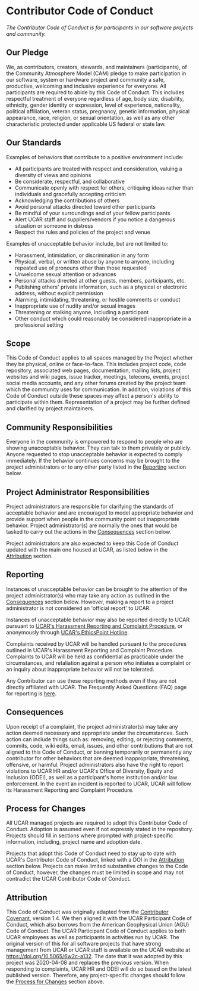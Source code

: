# Contributor Code of Conduct
_The Contributor Code of Conduct is for participants in our software projects and community._

## Our Pledge
We, as contributors, creators, stewards, and maintainers (participants), of the Community Atmosphere Model (CAM) pledge to make participation in our software, system or hardware project and community a safe, productive, welcoming and inclusive experience for everyone.
All participants are required to abide by this Code of Conduct.
This includes respectful treatment of everyone regardless of age, body size, disability, ethnicity, gender identity or expression, level of experience, nationality, political affiliation, veteran status, pregnancy, genetic information, physical appearance, race, religion, or sexual orientation, as well as any other characteristic protected under applicable US federal or state law.

## Our Standards
Examples of behaviors that contribute to a positive environment include:

* All participants are treated with respect and consideration, valuing a diversity of views and opinions
* Be considerate, respectful, and collaborative
* Communicate openly with respect for others, critiquing ideas rather than individuals and gracefully accepting criticism
* Acknowledging the contributions of others
* Avoid personal attacks directed toward other participants
* Be mindful of your surroundings and of your fellow participants 
* Alert UCAR staff and suppliers/vendors if you notice a dangerous situation or someone in distress
* Respect the rules and policies of the project and venue

Examples of unacceptable behavior include, but are not limited to:

* Harassment, intimidation, or discrimination in any form
* Physical, verbal, or written abuse by anyone to anyone, including repeated use of pronouns other than those requested
* Unwelcome sexual attention or advances
* Personal attacks directed at other guests, members, participants, etc.
* Publishing others' private information, such as a physical or electronic address, without explicit permission
* Alarming, intimidating, threatening, or hostile comments or conduct
* Inappropriate use of nudity and/or sexual images 
* Threatening or stalking anyone, including a participant
* Other conduct which could reasonably be considered inappropriate in a professional setting

## Scope
This Code of Conduct applies to all spaces managed by the Project whether they be physical, online or face-to-face.
This includes project code, code repository, associated web pages, documentation, mailing lists, project websites and wiki pages, issue tracker, meetings, telecons, events, project social media accounts, and any other forums created by the project team which the community uses for communication.
In addition, violations of this Code of Conduct outside these spaces may affect a person's ability to participate within them.
Representation of a project may be further defined and clarified by project maintainers.

## Community Responsibilities
Everyone in the community is empowered to respond to people who are showing unacceptable behavior.
They can talk to them privately or publicly.
Anyone requested to stop unacceptable behavior is expected to comply immediately.
If the behavior continues concerns may be brought to the project administrators or to any other party listed in the [Reporting](#reporting) section below.

## Project Administrator Responsibilities
Project administrators are responsible for clarifying the standards of acceptable behavior and are encouraged to model appropriate behavior and provide support when people in the community point out inappropriate behavior.
Project administrator(s) are normally the ones that would be tasked to carry out the actions in the [Consequences](#consequences) section below.

Project administrators are also expected to keep this Code of Conduct updated with the main one housed at UCAR, as listed below in the [Attribution](#attribution) section.

## Reporting
Instances of unacceptable behavior can be brought to the attention of the project administrator(s) who may take any action as outlined in the [Consequences](#consequences) section below.
However, making a report to a project administrator is not considered an 'official report' to UCAR. 

Instances of unacceptable behavior may also be reported directly to UCAR pursuant to [UCAR's Harassment Reporting and Complaint Procedure](https://www2.fin.ucar.edu/procedures/hr/harassment-reporting-and-complaint-procedure), or anonymously through [UCAR's EthicsPoint Hotline](https://www2.fin.ucar.edu/ethics/anonymous-reporting).

Complaints received by UCAR will be handled pursuant to the procedures outlined in UCAR's Harassment Reporting and Complaint Procedure.
Complaints to UCAR will be held as confidential as practicable under the circumstances, and retaliation against a person who initiates a complaint or an inquiry about inappropriate behavior will not be tolerated.

Any Contributor can use these reporting methods even if they are not directly affiliated with UCAR.
The Frequently Asked Questions (FAQ) page for reporting is [here](https://www2.fin.ucar.edu/procedures/hr/reporting-faqs).

## Consequences
Upon receipt of a complaint, the project administrator(s) may take any action deemed necessary and appropriate under the circumstances.
Such action can include things such as: removing, editing, or rejecting comments, commits, code, wiki edits, email, issues, and other contributions that are not aligned to this Code of Conduct, or banning temporarily or permanently any contributor for other behaviors that are deemed inappropriate, threatening, offensive, or harmful.
Project administrators also have the right to report violations to UCAR HR and/or UCAR's Office of Diversity, Equity and Inclusion (ODEI), as well as a participant's home institution and/or law enforcement.
In the event an incident is reported to UCAR, UCAR will follow its Harassment Reporting and Complaint Procedure.

## Process for Changes
All UCAR managed projects are required to adopt this Contributor Code of Conduct.
Adoption is assumed even if not expressly stated in the repository.
Projects should fill in sections where prompted with project-specific information, including, project name and adoption date.

Projects that adopt this Code of Conduct need to stay up to date with UCAR's Contributor Code of Conduct, linked with a DOI in the [Attribution](#attribution) section below.
Projects can make limited substantive changes to the Code of Conduct, however, the changes must be limited in scope and may not contradict the UCAR Contributor Code of Conduct.

## Attribution
This Code of Conduct was originally adapted from the [Contributor Covenant](http://contributor-covenant.org/version/1/4), version 1.4.
We then aligned it with the UCAR Participant Code of Conduct, which also borrows from the American Geophysical Union (AGU) Code of Conduct.
The UCAR Participant Code of Conduct applies to both UCAR employees as well as participants in activities run by UCAR.
The original version of this for all software projects that have strong management from UCAR or UCAR staff is available on the UCAR website at https://doi.org/10.5065/6w2c-a132.
The date that it was adopted by this project was 2020-04-08 and replaces the previous version.
When responding to complaints, UCAR HR and ODEI will do so based on the latest published version.
Therefore, any project-specific changes should follow the [Process for Changes](#process-for-changes) section above.
